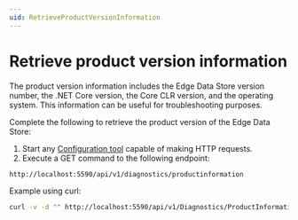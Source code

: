 ```yaml
---
uid: RetrieveProductVersionInformation
---
```


# Retrieve product version information

The product version information includes the Edge Data Store version number, the .NET Core version, the Core CLR version, and the operating system. This information can be useful for troubleshooting purposes.

Complete the following to retrieve the product version of the Edge Data Store:

1. Start any [Configuration tool](xref:ConfigurationTools) capable of making HTTP requests.
2. Execute a GET command to the following endpoint:

  ```http
  http://localhost:5590/api/v1/diagnostics/productinformation
  ```

   Example using curl:

   ```bash
   curl -v -d "" http://localhost:5590/api/v1/Diagnostics/ProductInformation
   ```
